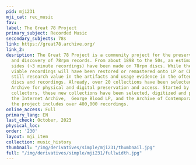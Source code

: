 ```yaml
---
pid: mji231
mji_cat: rec_music
fav: 
label: The Great 78 Project
primary_subject: Recorded Music
secondary_subjects: 78s
link: https://great78.archive.org/
link_2: 
desription: The Great 78 Project is a community project for the preservation, research
  and discovery of 78rpm records. From about 1898 to the 50s, an estimated 3 million
  sides (~3 minute recordings) have been made on 78rpm discs. While the commercially
  viable recordings will have been restored or remastered onto LP or CD, there is
  still research value in the artifacts and usage evidence in the often rare 78rpm
  discs and recordings. Already, over 20 collections have been selected by the Internet
  Archive for physical and digital preservation and access. Started by many volunteer
  collectors, these new collections have been selected, digitized and preserved by
  the Internet Archive,  George Blood LP, and the Archive of Contemporary Music. Currently
  the project includes over 400,000 recordings.
online_access: Full
primary_lang: EN
last_check: October, 2023
physical_loc: 
order: '230'
layout: mji_item
collection: music_history
thumbnail: "/img/derivatives/simple/mji231/thumbnail.jpg"
full: "/img/derivatives/simple/mji231/fullwidth.jpg"
---
```

